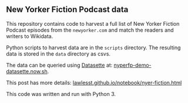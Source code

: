 ## New Yorker Fiction Podcast data

This repository contains code to harvest a full list of New Yorker Fiction Podcast episodes from the `newyorker.com` and match the readers and writers to Wikidata.

Python scripts to harvest data are in the `scripts` directory. The resulting data is stored in the `data` directory as csvs.

The data can be queried using [Datasette](https://github.com/simonw/datasette) at: [nyperfp-demo-datasette.now.sh](https://nyerfp-demo-datasette.now.sh/).

This post has more details: [lawlesst.github.io/notebook/nyer-fiction.html](http://lawlesst.github.io/notebook/nyer-fiction.html)

This code was written and run with Python 3.
